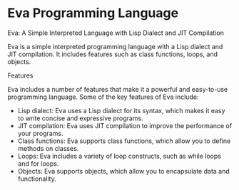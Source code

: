 <h1>Eva Programming Language</h1>

Eva: A Simple Interpreted Language with Lisp Dialect and JIT Compilation

Eva is a simple interpreted programming language with a Lisp dialect and JIT compilation. It includes features such as class functions, loops, and objects.

Features

Eva includes a number of features that make it a powerful and easy-to-use programming language. Some of the key features of Eva include:

<ul>
  <li>Lisp dialect: Eva uses a Lisp dialect for its syntax, which makes it easy to write concise and expressive programs.</li>
  <li>JIT compilation: Eva uses JIT compilation to improve the performance of your programs.</li>
  <li>Class functions: Eva supports class functions, which allow you to define methods on classes.</li>
  <li>Loops: Eva includes a variety of loop constructs, such as while loops and for loops.</li>
  <li>Objects: Eva supports objects, which allow you to encapsulate data and functionality.</li>
</ul>
